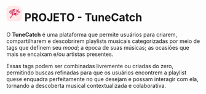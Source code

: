 <h1><img src="./readme_assets/Logo - Red&White.png" width="40" style="border-radius: 10px;"git> PROJETO - TuneCatch</h1>

O **TuneCatch** é uma plataforma que permite usuários para criarem, compartilharem e descobrirem playlists musicais categorizadas por meio de tags que definem seu *mood*; a época de suas músicas; as ocasiões que mais se encaixam e/ou artistas presentes. 

Essas tags podem ser combinadas livremente ou criadas do zero, permitindo buscas refinadas para que os usuários encontrem a playlist quese enquadra perfeitamente no que desejam e possam interagir com ela, tornando a descoberta musical contextualizada e colaborativa.